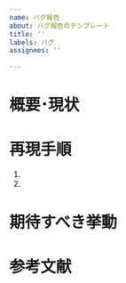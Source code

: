 ```yaml
---
name: バグ報告
about: バグ報告のテンプレート
title: ''
labels: バグ
assignees: ''

---
```


# 概要･現状



# 再現手順
1. 
2. 


# 期待すべき挙動



# 参考文献
